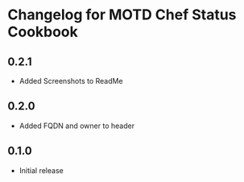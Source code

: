 # Changelog for MOTD Chef Status Cookbook

## 0.2.1

* Added Screenshots to ReadMe

## 0.2.0

* Added FQDN and owner to header

## 0.1.0

* Initial release
